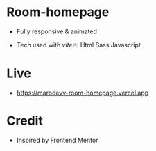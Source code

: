 # Room-homepage

- Fully responsive & animated

- Tech used with *vite*🔥:
  Html
  Sass
  Javascript

# Live

- https://marodevv-room-homepage.vercel.app

# Credit

- Inspired by Frontend Mentor

